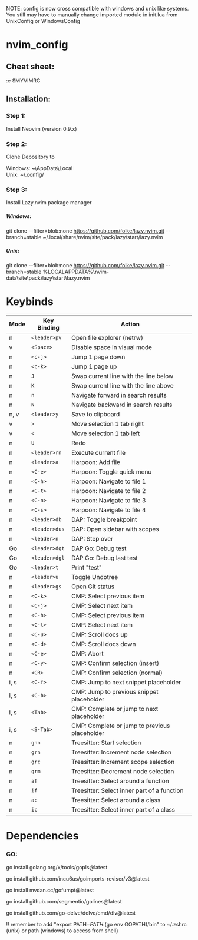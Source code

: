 NOTE: config is now cross compatible with windows and unix like systems. You still may have to manually change imported module in init.lua from UnixConfig or WindowsConfig
 
 # nvim_config

## Cheat sheet:
:e $MYVIMRC

## Installation:

### Step 1: 
Install Neovim (version 0.9.x)

### Step 2: 
Clone Depository to 


Windows: ~\AppData\Local\
Unix: ~/.config/

### Step 3:
Install Lazy.nvim package manager 

##### Windows: 

git clone --filter=blob:none https://github.com/folke/lazy.nvim.git --branch=stable ~/.local/share/nvim/site/pack/lazy/start/lazy.nvim

##### Unix: 

git clone --filter=blob:none https://github.com/folke/lazy.nvim.git --branch=stable %LOCALAPPDATA%\nvim-data\site\pack\lazy\start\lazy.nvim

# Keybinds

| Mode    | Key Binding              | Action                                       |
|---------|--------------------------|----------------------------------------------|
| n       | `<leader>pv`             | Open file explorer (netrw)                   |
| v       | `<Space>`                | Disable space in visual mode                 |
| n       | `<c-j>`                  | Jump 1 page down                             |
| n       | `<c-k>`                  | Jump 1 page up                               |
| n       | `J`                      | Swap current line with the line below        |
| n       | `K`                      | Swap current line with the line above        |
| n       | `n`                      | Navigate forward in search results           |
| n       | `N`                      | Navigate backward in search results          |
| n, v    | `<leader>y`              | Save to clipboard                            |
| v       | `>`                      | Move selection 1 tab right                   |
| v       | `<`                      | Move selection 1 tab left                    |
| n       | `U`                      | Redo                                         |
| n       | `<leader>rn`             | Execute current file                         |
| n       | `<leader>a`              | Harpoon: Add file                            |
| n       | `<C-e>`                  | Harpoon: Toggle quick menu                   |
| n       | `<C-h>`                  | Harpoon: Navigate to file 1                  |
| n       | `<C-t>`                  | Harpoon: Navigate to file 2                  |
| n       | `<C-n>`                  | Harpoon: Navigate to file 3                  |
| n       | `<C-s>`                  | Harpoon: Navigate to file 4                  |
| n       | `<leader>db`             | DAP: Toggle breakpoint                       |
| n       | `<leader>dus`            | DAP: Open sidebar with scopes                |
| n       | `<leader>n`              | DAP: Step over                               |
| Go      | `<leader>dgt`            | DAP Go: Debug test                           |
| Go      | `<leader>dgl`            | DAP Go: Debug last test                      |
| Go      | `<leader>t`              | Print "test"                                 |
| n       | `<leader>u`              | Toggle Undotree                              |
| n       | `<leader>gs`             | Open Git status                              |
| n       | `<C-k>`                  | CMP: Select previous item                    |
| n       | `<C-j>`                  | CMP: Select next item                        |
| n       | `<C-h>`                  | CMP: Select previous item                    |
| n       | `<C-l>`                  | CMP: Select next item                        |
| n       | `<C-u>`                  | CMP: Scroll docs up                          |
| n       | `<C-d>`                  | CMP: Scroll docs down                        |
| n       | `<C-e>`                  | CMP: Abort                                   |
| n       | `<C-y>`                  | CMP: Confirm selection (insert)              |
| n       | `<CR>`                   | CMP: Confirm selection (normal)              |
| i, s    | `<C-f>`                  | CMP: Jump to next snippet placeholder        |
| i, s    | `<C-b>`                  | CMP: Jump to previous snippet placeholder    |
| i, s    | `<Tab>`                  | CMP: Complete or jump to next placeholder    |
| i, s    | `<S-Tab>`                | CMP: Complete or jump to previous placeholder|
| n       | `gnn`                    | Treesitter: Start selection                  |
| n       | `grn`                    | Treesitter: Increment node selection         |
| n       | `grc`                    | Treesitter: Increment scope selection        |
| n       | `grm`                    | Treesitter: Decrement node selection         |
| n       | `af`                     | Treesitter: Select around a function         |
| n       | `if`                     | Treesitter: Select inner part of a function  |
| n       | `ac`                     | Treesitter: Select around a class            |
| n       | `ic`                     | Treesitter: Select inner part of a class     |

# Dependencies

### GO:

go install golang.org/x/tools/gopls@latest

go install github.com/incu6us/goimports-reviser/v3@latest

go install mvdan.cc/gofumpt@latest

go install github.com/segmentio/golines@latest

go install github.com/go-delve/delve/cmd/dlv@latest

!! remember to add "export PATH=$PATH:$(go env GOPATH)/bin" to ~/.zshrc (unix) or path (windows) to access from shell}
